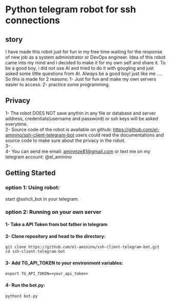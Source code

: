 # Python telegram robot for ssh connections
## story
I have made this robot just for fun in my free time waiting for the response of new job as a system administrator or DevOps engineer. Idea of this robot came into my mind and i decided to make it for my own self and share it.
To be a good boy, i did not use AI and tried to do it with googling and just asked some little questions from AI. Always be a good boy! just like me ....
So this is made for 2 reasons: 1- Just for fun and make my own servers easier to access. 2- practice some programming. 


## Privacy
1- The robot DOES NOT save anythin in any file or database and server address, credentials(username and password) or ssh keys will be asked everytime.<br> 
2- Source code of the robot is available on github: https://github.com/el-aminino/ssh-client-telegram-bot
users could read the documentations and source code to make sure about the privacy in the robot.<br>
3- .<br>
4- You can send me email: aminmze81@gmail.com or text me on my telegram account: @el_aminino

## Getting Started
### option 1: Using robot:
start @sshcli_bot in your telegram.

### option 2: Running on your own server
#### 1- Take a API Token from bot father in telegram
#### 2- Clone repository and head to the directory:
```git clone https://github.com/el-aminino/ssh-client-telegram-bot.git ```
```cd ssh-client-telegram-bot```
#### 3- Add TG_API_TOKEN to your environment variables:
```export TG_API_TOKEN=<your_api_token> ```
#### 4- Run the bot.py:
```python3 bot.py```


